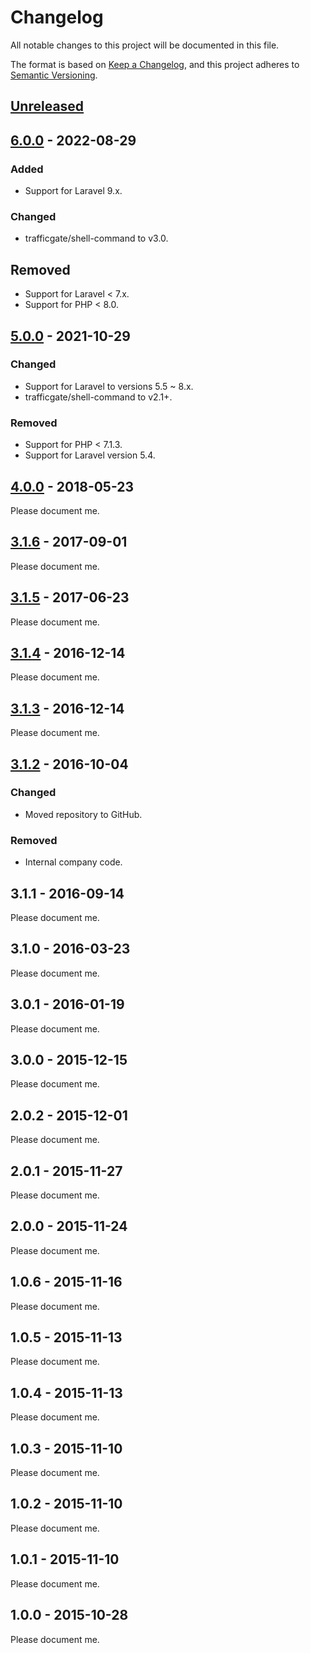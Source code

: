 # Changelog
All notable changes to this project will be documented in this file.

The format is based on [Keep a Changelog](https://keepachangelog.com/en/1.0.0/),
and this project adheres to [Semantic Versioning](https://semver.org/spec/v2.0.0.html).

## [Unreleased]

## [6.0.0] - 2022-08-29

### Added

- Support for Laravel 9.x.

### Changed

- trafficgate/shell-command to v3.0.

## Removed

- Support for Laravel < 7.x.
- Support for PHP < 8.0.

## [5.0.0] - 2021-10-29

### Changed

- Support for Laravel to versions 5.5 ~ 8.x.
- trafficgate/shell-command to v2.1+.

### Removed

- Support for PHP < 7.1.3.
- Support for Laravel version 5.4.

## [4.0.0] - 2018-05-23

Please document me.

## [3.1.6] - 2017-09-01

Please document me.

## [3.1.5] - 2017-06-23

Please document me.

## [3.1.4] - 2016-12-14

Please document me.

## [3.1.3] - 2016-12-14

Please document me.

## [3.1.2] - 2016-10-04

### Changed

- Moved repository to GitHub.

### Removed

- Internal company code.

## 3.1.1 - 2016-09-14

Please document me.

## 3.1.0 - 2016-03-23

Please document me.

## 3.0.1 - 2016-01-19

Please document me.

## 3.0.0 - 2015-12-15

Please document me.

## 2.0.2 - 2015-12-01

Please document me.

## 2.0.1 - 2015-11-27

Please document me.

## 2.0.0 - 2015-11-24

Please document me.

## 1.0.6 - 2015-11-16

Please document me.

## 1.0.5 - 2015-11-13

Please document me.

## 1.0.4 - 2015-11-13

Please document me.

## 1.0.3 - 2015-11-10

Please document me.

## 1.0.2 - 2015-11-10

Please document me.

## 1.0.1 - 2015-11-10

Please document me.

## 1.0.0 - 2015-10-28

Please document me.

[Unreleased]: https://github.com/trafficgate/transferer/compare/v6.0.0...HEAD
[6.0.0]: https://github.com/trafficgate/transferer/compare/v5.0.0...v6.0.0
[5.0.0]: https://github.com/trafficgate/transferer/compare/v4.0.0...v5.0.0
[4.0.0]: https://github.com/trafficgate/transferer/compare/v3.1.6...v4.0.0
[3.1.6]: https://github.com/trafficgate/transferer/compare/v3.1.5...v3.1.6
[3.1.5]: https://github.com/trafficgate/transferer/compare/v3.1.4...v3.1.5
[3.1.4]: https://github.com/trafficgate/transferer/compare/v3.1.3...v3.1.4
[3.1.3]: https://github.com/trafficgate/transferer/compare/v3.1.2...v3.1.3
[3.1.2]: https://github.com/trafficgate/transferer/releases/tag/v3.1.2

